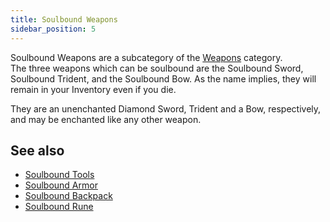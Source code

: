 ```yaml
---
title: Soulbound Weapons
sidebar_position: 5
---
```


Soulbound Weapons are a subcategory of the [Weapons](Weapons.md) category.  
The three weapons which can be soulbound are the Soulbound Sword, Soulbound Trident, and the Soulbound Bow. As the name implies, they will remain in your Inventory even if you die.  

They are an unenchanted Diamond Sword, Trident and a Bow, respectively, and may be enchanted like any other weapon.  

## See also

* [Soulbound Tools](../Tools/Soulbound-Tools.md)
* [Soulbound Armor](../Magical-Armor/Soulbound-Armor.md)
* [Soulbound Backpack](../Magical-Gadgets/Soulbound-Backpack.md)
* [Soulbound Rune](../Magical-Items/Soulbound-Rune.md)
